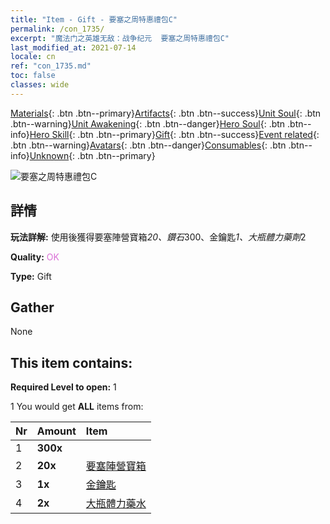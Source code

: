 ```yaml
---
title: "Item - Gift - 要塞之周特惠禮包C"
permalink: /con_1735/
excerpt: "魔法门之英雄无敌：战争纪元  要塞之周特惠禮包C"
last_modified_at: 2021-07-14
locale: cn
ref: "con_1735.md"
toc: false
classes: wide
---
```

 [Materials](/ItemsCN/){: .btn .btn--primary}[Artifacts](/ItemsCN/Artifacts/){: .btn .btn--success}[Unit Soul](/ItemsCN/UnitSoul/){: .btn .btn--warning}[Unit Awakening](/ItemsCN/UnitAwakening/){: .btn .btn--danger}[Hero Soul](/ItemsCN/HeroSoul/){: .btn .btn--info}[Hero Skill](/ItemsCN/HeroSkill/){: .btn .btn--primary}[Gift](/ItemsCN/Gift/){: .btn .btn--success}[Event related](/ItemsCN/Events/){: .btn .btn--warning}[Avatars](/ItemsCN/Avatars/){: .btn .btn--danger}[Consumables](/ItemsCN/Consumables/){: .btn .btn--info}[Unknown](/ItemsCN/Unknown/){: .btn .btn--primary}

 ![要塞之周特惠禮包C](/images/t/i_907221.png)

## 詳情
 **玩法詳解:** 使用後獲得要塞陣營寶箱*20、鑽石*300、金鑰匙*1、大瓶體力藥劑*2

 **Quality:** <span style="color: #DA70D6">OK</span>

 **Type:** Gift

## Gather

  None

## This item contains:

 **Required Level to open:** 1

 1 You would get **ALL** items  from:

  | Nr | Amount |     Item    |
  |:---|:-------|:------------|
  | 1 |  **300x** | <i class="fas fa-gem"/> |  | 
  | 2 |  **20x** | [要塞陣營寶箱](/cn/Items/con_1277/) |  | 
  | 3 |  **1x** | [金鑰匙](/cn/Items/con_783/) |  | 
  | 4 |  **2x** | [大瓶體力藥水](/cn/Items/con_706/) |  | 
